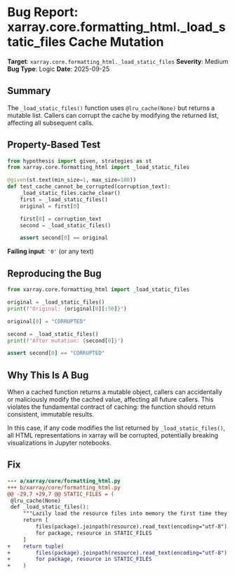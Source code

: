# Bug Report: xarray.core.formatting_html._load_static_files Cache Mutation

**Target**: `xarray.core.formatting_html._load_static_files`
**Severity**: Medium
**Bug Type**: Logic
**Date**: 2025-09-25

## Summary

The `_load_static_files()` function uses `@lru_cache(None)` but returns a mutable list. Callers can corrupt the cache by modifying the returned list, affecting all subsequent calls.

## Property-Based Test

```python
from hypothesis import given, strategies as st
from xarray.core.formatting_html import _load_static_files

@given(st.text(min_size=1, max_size=100))
def test_cache_cannot_be_corrupted(corruption_text):
    _load_static_files.cache_clear()
    first = _load_static_files()
    original = first[0]

    first[0] = corruption_text
    second = _load_static_files()

    assert second[0] == original
```

**Failing input**: `'0'` (or any text)

## Reproducing the Bug

```python
from xarray.core.formatting_html import _load_static_files

original = _load_static_files()
print(f"Original: {original[0][:50]}")

original[0] = "CORRUPTED"

second = _load_static_files()
print(f"After mutation: {second[0]}")

assert second[0] == "CORRUPTED"
```

## Why This Is A Bug

When a cached function returns a mutable object, callers can accidentally or maliciously modify the cached value, affecting all future callers. This violates the fundamental contract of caching: the function should return consistent, immutable results.

In this case, if any code modifies the list returned by `_load_static_files()`, all HTML representations in xarray will be corrupted, potentially breaking visualizations in Jupyter notebooks.

## Fix

```diff
--- a/xarray/core/formatting_html.py
+++ b/xarray/core/formatting_html.py
@@ -29,7 +29,7 @@ STATIC_FILES = (
 @lru_cache(None)
 def _load_static_files():
     """Lazily load the resource files into memory the first time they are needed"""
     return [
         files(package).joinpath(resource).read_text(encoding="utf-8")
         for package, resource in STATIC_FILES
     ]
+    return tuple(
+        files(package).joinpath(resource).read_text(encoding="utf-8")
+        for package, resource in STATIC_FILES
+    )
```